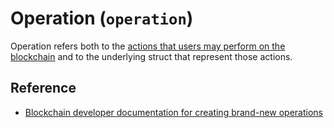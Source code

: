# Operation (`operation`)

Operation refers both to the [actions that users may perform on the blockchain](/platform/operations/) and to the underlying struct that represent those actions.


## Reference

- [Blockchain developer documentation for creating brand-new operations](https://github.com/steemit/steem/blob/master/doc/devs/create-operation.md)